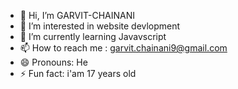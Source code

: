 - 👋 Hi, I’m GARVIT-CHAINANI
- 👀 I’m interested in website devlopment
- 🌱 I’m currently learning Javavscript
- 📫 How to reach me : garvit.chainani9@gmail.com
- 😄 Pronouns: He 
- ⚡ Fun fact: i'am 17 years old 

<!---
GARVIT-CHAINANI/GARVIT-CHAINANI is a ✨ special ✨ repository because its `README.md` (this file) appears on your GitHub profile.
You can click the Preview link to take a look at your changes.
--->

